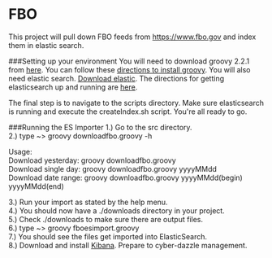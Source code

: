 FBO
===

This project will pull down FBO feeds from https://www.fbo.gov and index them in elastic search.

###Setting up your environment
You will need to download groovy 2.2.1 from [here](http://dist.groovy.codehaus.org/distributions/groovy-binary-2.2.1.zip).  You can follow these [directions to install groovy](http://groovy.codehaus.org/Installing+Groovy).  You will also need elastic search.  [Download elastic](http://www.elasticsearch.org/download/).  The directions for getting elasticsearch up and running are [here](https://github.com/elasticsearch/elasticsearch/blob/master/README.textile).

The final step is to navigate to the scripts directory.  Make sure elasticsearch is running and execute the createIndex.sh script.  You're all ready to go.  

###Running the ES Importer
1.)  Go to the src directory.<br>
2.)  type ~> groovy downloadfbo.groovy -h<br>

Usage:<br>
    Download yesterday:   groovy downloadfbo.groovy<br>
    Download single day:  groovy downloadfbo.groovy yyyyMMdd<br>
    Download date range:  groovy downloadfbo.groovy yyyyMMdd(begin) yyyyMMdd(end)<br>

3.)  Run your import as stated by the help menu.<br>
4.)  You should now have a ./downloads directory in your project.<br>
5.)  Check ./downloads to make sure there are output files.<br>
6.)  type ~>  groovy fboesimport.groovy<br>
7.)  You should see the files get imported into ElasticSearch.<br>
8.)  Download and install [Kibana](http://www.elasticsearch.org/overview/kibana/).  Prepare to cyber-dazzle management.

